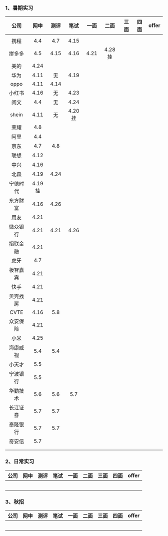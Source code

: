 ### 1、暑期实习

|   公司   |   网申   | 测评 |    笔试    | 一面 |   二面   | 三面 | 四面 | offer |
| :------: | :------: | :--: | :--------: | :--: | :------: | :--: | :--: | :---: |
|          |          |      |            |      |          |      |      |       |
|   携程   |   4.4    | 4.7  |    4.15    |      |          |      |      |       |
|  拼多多  |   4.5    | 4.15 |    4.16    | 4.21 | 4.28  挂 |      |      |       |
|   美的   |   4.24   |      |            |      |          |      |      |       |
|   华为   |   4.11   |  无  |    4.19    |      |          |      |      |       |
|   oppo   |   4.11   | 4.14 |            |      |          |      |      |       |
|  小红书  |   4.16   |  无  |    4.23    |      |          |      |      |       |
|   阅文   |   4.4    |  无  |    4.24    |      |          |      |      |       |
|  shein   |   4.11   |  无  | 4.20    挂 |      |          |      |      |       |
|   荣耀   |   4.8    |      |            |      |          |      |      |       |
|   阿里   |   4.4    |      |            |      |          |      |      |       |
|   京东   |   4.7    | 4.8  |            |      |          |      |      |       |
|   联想   |   4.12   |      |            |      |          |      |      |       |
|   中兴   |   4.16   |      |            |      |          |      |      |       |
|   北森   |   4.19   | 4.24 |            |      |          |      |      |       |
| 宁德时代 | 4.19  挂 |      |            |      |          |      |      |       |
| 东方财富 |   4.16   | 4.26 |            |      |          |      |      |       |
|   用友   |   4.21   |      |            |      |          |      |      |       |
| 微众银行 |   4.21   | 4.21 |    4.26    |      |          |      |      |       |
| 招联金融 |   4.21   |      |            |      |          |      |      |       |
|   虎牙   |   4.7    |      |            |      |          |      |      |       |
| 极智嘉宾 |   4.21   |      |            |      |          |      |      |       |
|   快手   |   4.21   |      |            |      |          |      |      |       |
| 贝壳找房 |   4.21   |      |            |      |          |      |      |       |
|   CVTE   |   4.16   | 5.8  |            |      |          |      |      |       |
| 众安保险 |   4.21   |      |            |      |          |      |      |       |
|   小米   |   4.25   |      |            |      |          |      |      |       |
| 海康威视 |   5.4    | 5.4  |            |      |          |      |      |       |
|  小天才  |   5.5    |      |            |      |          |      |      |       |
| 宁波银行 |   5.5    |      |            |      |          |      |      |       |
| 华勤技术 |   5.6    | 5.6  |    5.7     |      |          |      |      |       |
| 长江证券 |   5.7    | 5.7  |            |      |          |      |      |       |
| 泰隆银行 |   5.7    | 5.7  |            |      |          |      |      |       |
|  奇安信  |   5.7    |      |            |      |          |      |      |       |
|          |          |      |            |      |          |      |      |       |
|          |          |      |            |      |          |      |      |       |



### 2、日常实习



| 公司 | 网申 | 测评 | 笔试 | 一面 | 二面 | 三面 | 四面 | offer |
| :--: | :--: | :--: | :--: | :--: | :--: | :--: | :--: | :---: |
|      |      |      |      |      |      |      |      |       |
|      |      |      |      |      |      |      |      |       |
|      |      |      |      |      |      |      |      |       |
|      |      |      |      |      |      |      |      |       |
|      |      |      |      |      |      |      |      |       |



### 3、秋招



| 公司 | 网申 | 测评 | 笔试 | 一面 | 二面 | 三面 | 四面 | offer |
| :--: | :--: | :--: | :--: | :--: | :--: | :--: | :--: | :---: |
|      |      |      |      |      |      |      |      |       |
|      |      |      |      |      |      |      |      |       |
|      |      |      |      |      |      |      |      |       |
|      |      |      |      |      |      |      |      |       |
|      |      |      |      |      |      |      |      |       |

